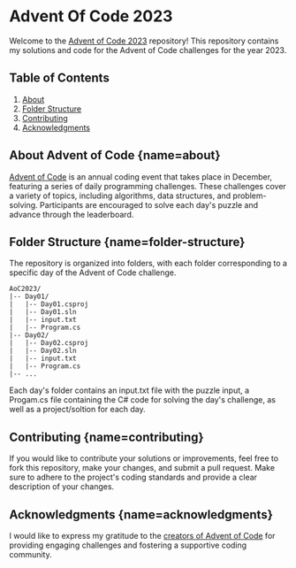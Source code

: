 # Advent Of Code 2023
Welcome to the [Advent of Code 2023](https://adventofcode.com/2023) repository! This repository contains my solutions and code for the Advent of Code challenges for the year 2023.

## Table of Contents
1. [About](#about)
1. [Folder Structure](#folder-structure)
1. [Contributing](#contributing)
1. [Acknowledgments](#acknowledgments)

## About Advent of Code [](#){name=about}
[Advent of Code](https://adventofcode.com) is an annual coding event that takes place in December, featuring a series of daily programming challenges. These challenges cover a variety of topics, including algorithms, data structures, and problem-solving. Participants are encouraged to solve each day's puzzle and advance through the leaderboard.

## Folder Structure [](#){name=folder-structure}
The repository is organized into folders, with each folder corresponding to a specific day of the Advent of Code challenge.

	AoC2023/
	|-- Day01/
	|   |-- Day01.csproj
	|   |-- Day01.sln
	|   |-- input.txt
	|   |-- Program.cs
	|-- Day02/
	|   |-- Day02.csproj
	|   |-- Day02.sln
	|   |-- input.txt
	|   |-- Program.cs
	|-- ...
Each day's folder contains an input.txt file with the puzzle input, a Progam.cs file containing the C# code for solving the day's challenge, as well as a project/soltion for each day.

## Contributing [](#){name=contributing}
If you would like to contribute your solutions or improvements, feel free to fork this repository, make your changes, and submit a pull request. Make sure to adhere to the project's coding standards and provide a clear description of your changes.

## Acknowledgments [](#){name=acknowledgments}
I would like to express my gratitude to the [creators of Advent of Code](https://adventofcode.com/about) for providing engaging challenges and fostering a supportive coding community.